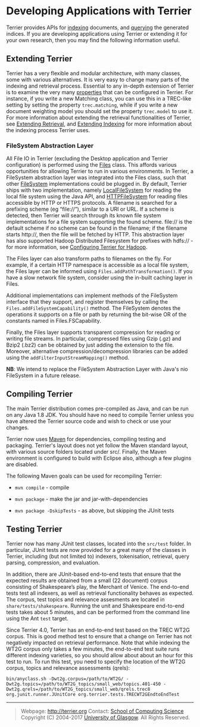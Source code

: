 Developing Applications with Terrier
====================================

Terrier provides APIs for [indexing](extend_indexing.html) documents, and [querying](extend_retrieval.html) the generated indices. If you are developing applications using Terrier or extending it for your own research, then you may find the following information useful.

Extending Terrier
-----------------

Terrier has a very flexible and modular architecture, with many classes, some with various alternatives. It is very easy to change many parts of the indexing and retrieval process. Essential to any in-depth extension of Terrier is to examine the very many [properties](properties.html) that can be configured in Terrier. For instance, if you write a new Matching class, you can use this in a TREC-like setting by setting the property `trec.matching`, while if you write a new document weighting model you should set the property `trec.model` to use it. For more information about extending the retrieval functionalities of Terrier, see [Extending Retrieval](extend_retrieval.html), and [Extending Indexing](extend_indexing.html) for more information about the indexing process Terrier uses.

### FileSystem Abstraction Layer

All File IO in Terrier (excluding the Desktop application and Terrier configuration) is performed using the [Files](http://www.terrier.org/docs/current/javadoc/org/terrier/utility/Files.html) class. This affords various opportunities for allowing Terrier to run in various environments. In Terrier, a FileSystem abstraction layer was integrated into the Files class, such that other [FileSystem](http://www.terrier.org/docs/current/javadoc/org/terrier/utility/io/FileSystem.html) implementations could be plugged in. By default, Terrier ships with two implementation, namely [LocalFileSystem](http://www.terrier.org/docs/current/javadoc/org/terrier/utility/io/LocalFileSystem.html) for reading the local file system using the Java API, and [HTTPFileSystem](http://www.terrier.org/docs/current/javadoc/org/terrier/utility/io/HTTPFileSystem.html) for reading files accessible by HTTP or HTTPS protocols. A filename is searched for a prefixing scheme (eg “file://”), similar to a URI or URL. If a scheme is detected, then Terrier will search through its known file system implementations for a file system supporting the found scheme. file:// is the default scheme if no scheme can be found in the filename; if the filename starts http://, then the file will be fetched by HTTP. This abstraction layer has also supported Hadoop Distributed Filesystem for prefixes with hdfs:// - for more information, see [Configuring Terrier for Hadoop](hadoop_configuration.html).

The Files layer can also transform paths to filenames on the fly. For example, if a certain HTTP namespace is accessible as a local file system, the Files layer can be informed using `Files.addPathTransformation()`. If you have a slow network file system, consider using the in-built caching layer in Files.

Additional implementations can implement methods of the FileSystem interface that they support, and register themselves by calling the `Files.addFileSystemCapability()` method. The FileSystem denotes the operations it supports on a file or path by returning the bit-wise OR of the constants named in Files.FSCapability.

Finally, the Files layer supports transparent compression for reading or writing file streams. In particular, compressed files using Gzip (.gz) and Bzip2 (.bz2) can be obtained by just adding the extension to the file. Moreover, alternative compression/decompression libraries can be added using the `addFilterInputStreamMapping()` method.

**NB**: We intend to replace the FileSystem Abstraction Layer with Java's nio FileSystem in a future release.

Compiling Terrier
-----------------

The main Terrier distribution comes pre-compiled as Java, and can be run on any Java 1.8 JDK. You should have no need to compile Terrier unless you have altered the Terrier source code and wish to check or use your changes.

Terrier now uses [Maven](https://maven.apache.org) for dependencies, compiling testing and packaging. Terrier's layout does not yet follow the Maven standard layout, with various source folders located under src/. Finally, the Maven environment is configured to build with Eclipse also, although a few plugins are disabled.

The following Maven goals can be used for recompiling Terrier:

-   `mvn compile` - compile

-   `mvn package` - make the jar and jar-with-dependencies

-   `mvn package -DskipTests` - as above, but skipping the JUnit tests

Testing Terrier
---------------

Terrier now has many JUnit test classes, located into the `src/test` folder. In particular, JUnit tests are now provided for a great many of the classes in Terrier, including (but not limited to) indexers, tokenisation, retrieval, query parsing, compression, and evaluation.

In addition, there are JUnit-based end-to-end tests that ensure that the expected results are obtained from a small (22 document) corpus consisting of Shakespeare’s play, the Merchant of Venice. The end-to-end tests test all indexers, as well as retrieval functionality behaves as expected. The corpus, test topics and relevance assesments are located in `share/tests/shakespeare`. Running the unit and Shakespeare end-to-end tests takes about 5 minutes, and can be performed from the command line using the Ant `test` target.

Since Terrier 4.0, Terrier has an end-to-end test based on the TREC WT2G corpus. This is good method test to ensure that a change on Terrier has not negatively impacted on retrieval performance. Note that while indexing the WT2G corpus only takes a few minutes, the end-to-end test suite runs different indexing varieties, so you should allow about about an hour for this test to run. To run this test, you need to specify the location of the WT2G corpus, topics and relevance assessments (qrels):

    bin/anyclass.sh -Dwt2g.corpus=/path/to/WT2G/ -Dwt2g.topics=/path/to/WT2G_topics/small_web/topics.401-450 -Dwt2g.qrels=/path/to/WT2G_topics/small_web/qrels.trec8 org.junit.runner.JUnitCore org.terrier.tests.TRECWT2GEndtoEndTest



------------------------------------------------------------------------


> Webpage: <http://terrier.org>
> Contact: [School of Computing Science](http://www.dcs.gla.ac.uk/)
> Copyright (C) 2004-2017 [University of Glasgow](http://www.gla.ac.uk/). All Rights Reserved.
